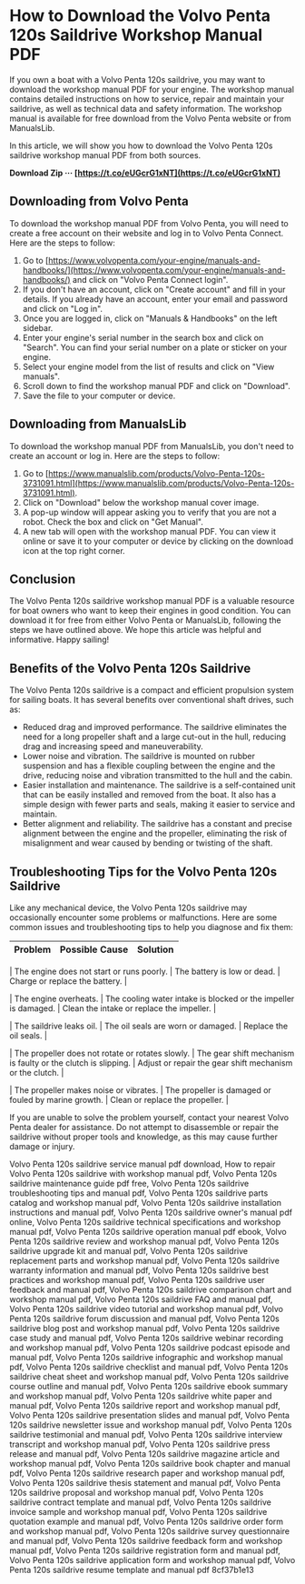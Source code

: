# How to Download the Volvo Penta 120s Saildrive Workshop Manual PDF
 
If you own a boat with a Volvo Penta 120s saildrive, you may want to download the workshop manual PDF for your engine. The workshop manual contains detailed instructions on how to service, repair and maintain your saildrive, as well as technical data and safety information. The workshop manual is available for free download from the Volvo Penta website or from ManualsLib.
 
In this article, we will show you how to download the Volvo Penta 120s saildrive workshop manual PDF from both sources.
 
**Download Zip ··· [https://t.co/eUGcrG1xNT](https://t.co/eUGcrG1xNT)**


 
## Downloading from Volvo Penta
 
To download the workshop manual PDF from Volvo Penta, you will need to create a free account on their website and log in to Volvo Penta Connect. Here are the steps to follow:
 
1. Go to [https://www.volvopenta.com/your-engine/manuals-and-handbooks/](https://www.volvopenta.com/your-engine/manuals-and-handbooks/) and click on "Volvo Penta Connect login".
2. If you don't have an account, click on "Create account" and fill in your details. If you already have an account, enter your email and password and click on "Log in".
3. Once you are logged in, click on "Manuals & Handbooks" on the left sidebar.
4. Enter your engine's serial number in the search box and click on "Search". You can find your serial number on a plate or sticker on your engine.
5. Select your engine model from the list of results and click on "View manuals".
6. Scroll down to find the workshop manual PDF and click on "Download".
7. Save the file to your computer or device.

## Downloading from ManualsLib
 
To download the workshop manual PDF from ManualsLib, you don't need to create an account or log in. Here are the steps to follow:

1. Go to [https://www.manualslib.com/products/Volvo-Penta-120s-3731091.html](https://www.manualslib.com/products/Volvo-Penta-120s-3731091.html).
2. Click on "Download" below the workshop manual cover image.
3. A pop-up window will appear asking you to verify that you are not a robot. Check the box and click on "Get Manual".
4. A new tab will open with the workshop manual PDF. You can view it online or save it to your computer or device by clicking on the download icon at the top right corner.

## Conclusion
 
The Volvo Penta 120s saildrive workshop manual PDF is a valuable resource for boat owners who want to keep their engines in good condition. You can download it for free from either Volvo Penta or ManualsLib, following the steps we have outlined above. We hope this article was helpful and informative. Happy sailing!
  
## Benefits of the Volvo Penta 120s Saildrive
 
The Volvo Penta 120s saildrive is a compact and efficient propulsion system for sailing boats. It has several benefits over conventional shaft drives, such as:

- Reduced drag and improved performance. The saildrive eliminates the need for a long propeller shaft and a large cut-out in the hull, reducing drag and increasing speed and maneuverability.
- Lower noise and vibration. The saildrive is mounted on rubber suspension and has a flexible coupling between the engine and the drive, reducing noise and vibration transmitted to the hull and the cabin.
- Easier installation and maintenance. The saildrive is a self-contained unit that can be easily installed and removed from the boat. It also has a simple design with fewer parts and seals, making it easier to service and maintain.
- Better alignment and reliability. The saildrive has a constant and precise alignment between the engine and the propeller, eliminating the risk of misalignment and wear caused by bending or twisting of the shaft.

## Troubleshooting Tips for the Volvo Penta 120s Saildrive
 
Like any mechanical device, the Volvo Penta 120s saildrive may occasionally encounter some problems or malfunctions. Here are some common issues and troubleshooting tips to help you diagnose and fix them:

| Problem | Possible Cause | Solution |
| --- | --- | --- |

| The engine does not start or runs poorly. | The battery is low or dead. | Charge or replace the battery. |

| The engine overheats. | The cooling water intake is blocked or the impeller is damaged. | Clean the intake or replace the impeller. |

| The saildrive leaks oil. | The oil seals are worn or damaged. | Replace the oil seals. |

| The propeller does not rotate or rotates slowly. | The gear shift mechanism is faulty or the clutch is slipping. | Adjust or repair the gear shift mechanism or the clutch. |

| The propeller makes noise or vibrates. | The propeller is damaged or fouled by marine growth. | Clean or replace the propeller. |

If you are unable to solve the problem yourself, contact your nearest Volvo Penta dealer for assistance. Do not attempt to disassemble or repair the saildrive without proper tools and knowledge, as this may cause further damage or injury.
 
Volvo Penta 120s saildrive service manual pdf download,  How to repair Volvo Penta 120s saildrive with workshop manual pdf,  Volvo Penta 120s saildrive maintenance guide pdf free,  Volvo Penta 120s saildrive troubleshooting tips and manual pdf,  Volvo Penta 120s saildrive parts catalog and workshop manual pdf,  Volvo Penta 120s saildrive installation instructions and manual pdf,  Volvo Penta 120s saildrive owner's manual pdf online,  Volvo Penta 120s saildrive technical specifications and workshop manual pdf,  Volvo Penta 120s saildrive operation manual pdf ebook,  Volvo Penta 120s saildrive review and workshop manual pdf,  Volvo Penta 120s saildrive upgrade kit and manual pdf,  Volvo Penta 120s saildrive replacement parts and workshop manual pdf,  Volvo Penta 120s saildrive warranty information and manual pdf,  Volvo Penta 120s saildrive best practices and workshop manual pdf,  Volvo Penta 120s saildrive user feedback and manual pdf,  Volvo Penta 120s saildrive comparison chart and workshop manual pdf,  Volvo Penta 120s saildrive FAQ and manual pdf,  Volvo Penta 120s saildrive video tutorial and workshop manual pdf,  Volvo Penta 120s saildrive forum discussion and manual pdf,  Volvo Penta 120s saildrive blog post and workshop manual pdf,  Volvo Penta 120s saildrive case study and manual pdf,  Volvo Penta 120s saildrive webinar recording and workshop manual pdf,  Volvo Penta 120s saildrive podcast episode and manual pdf,  Volvo Penta 120s saildrive infographic and workshop manual pdf,  Volvo Penta 120s saildrive checklist and manual pdf,  Volvo Penta 120s saildrive cheat sheet and workshop manual pdf,  Volvo Penta 120s saildrive course outline and manual pdf,  Volvo Penta 120s saildrive ebook summary and workshop manual pdf,  Volvo Penta 120s saildrive white paper and manual pdf,  Volvo Penta 120s saildrive report and workshop manual pdf,  Volvo Penta 120s saildrive presentation slides and manual pdf,  Volvo Penta 120s saildrive newsletter issue and workshop manual pdf,  Volvo Penta 120s saildrive testimonial and manual pdf,  Volvo Penta 120s saildrive interview transcript and workshop manual pdf,  Volvo Penta 120s saildrive press release and manual pdf,  Volvo Penta 120s saildrive magazine article and workshop manual pdf,  Volvo Penta 120s saildrive book chapter and manual pdf,  Volvo Penta 120s saildrive research paper and workshop manual pdf,  Volvo Penta 120s saildrive thesis statement and manual pdf,  Volvo Penta 120s saildrive proposal and workshop manual pdf,  Volvo Penta 120s saildrive contract template and manual pdf,  Volvo Penta 120s saildrive invoice sample and workshop manual pdf,  Volvo Penta 120s saildrive quotation example and manual pdf,  Volvo Penta 120s saildrive order form and workshop manual pdf,  Volvo Penta 120s saildrive survey questionnaire and manual pdf,  Volvo Penta 120s saildrive feedback form and workshop manual pdf,  Volvo Penta 120s saildrive registration form and manual pdf,  Volvo Penta 120s saildrive application form and workshop manual pdf,  Volvo Penta 120s saildrive resume template and manual pdf
 8cf37b1e13
 
